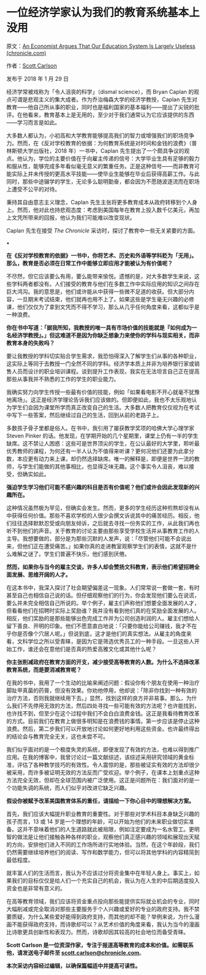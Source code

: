 # 一位经济学家认为我们的教育系统基本上没用

原文：[An Economist Argues That Our Education System Is Largely Useless (chronicle.com)](https://www.chronicle.com/article/an-economist-argues-that-our-education-system-is-largely-useless/)

作者：[Scott Carlson](https://archive.ph/o/x128U/https://www.chronicle.com/author/scott-carlson)

发布于 2018 年 1 月 29 日

经济学常被戏称为「令人沮丧的科学」（dismal science），而 Bryan Caplan 的观点可谓是悲观主义的集大成者。作为乔治梅森大学的经济学教授，Caplan 先生对教育——他自己所从事的职业，同时也是福利国家的基本福利——提出了尖锐的批评。在他看来，教育基本上是无用的，至少对于我们通常认为它应该提供的东西——学习而言是如此。

大多数人都认为，小初高和大学教育能够提高我们的智力或增强我们的职场竞争力。然而，在《反对学校教育的依据：为何教育系统是对时间和金钱的浪费》（普林斯顿大学出版社，2018 年）一书中，Caplan 先生提出了一个颇具争议的观点。他认为，学位的主要价值在于向雇主传递的信号：大学毕业生具有足够的毅力和服从性，能够完成多年看似毫无意义的繁重任务。正是这种信号——而非教育可能实际上并未传授的更高水平技能——使毕业生能够在毕业后获得高薪工作。与此同时，那些中途辍学的学生，无论多么聪明勤奋，都会因为不愿随波逐流而在职场上遭受不公平的对待。

秉持其自由意志主义理念，Caplan 先生主张将更多教育成本从政府转移到个人身上。然而，他对此也持悲观态度：考虑到美国每年在教育上投入数千亿美元，再加上文凭所带来的回报，他认为我们可能难以改变现状。

Caplan 先生在接受 *The Chronicle* 采访时，探讨了教育中一些无关紧要的方面。

•

**在《反对学校教育的依据》一书中，你将艺术、历史和外语等学科贬为「无用」。那么，教育是否必须在日常工作中能够立即应用才能被认为有价值呢？**

不尽然，但它应该要么有用，要么能带来愉悦。遗憾的是，对大多数学生来说，这些学科两者都没有。人们接受的教育与他们在多数工作中实际应用的知识之间存在巨大鸿沟。我的意思是，他们或许能从中获得一些微不足道的收获。但大部分内容，一旦期末考试结束，他们就再也用不上了。如果这些是学生毫无兴趣的必修课，他们仅仅为了拿到文凭而不得不学习，那么从几乎任何角度来看，这都似乎是一种浪费。

**你在书中写道：「据我所知，我教授的唯一具有市场价值的技能就是『如何成为一名经济学教授』。」但这难道不是因为你缺乏想象力来使你的学科与现实相关，而非教育本身的失败吗？**

要让我教授的学科切实贴合学生需求，我恐怕得深入了解学生们从事的各种职业，这实际上等同于去教授一门全然不同的学科。经济学本质上并非为培养银行家或销售人员而设计的职业培训课程。谈到提升工作表现，我实在无法坦言自己正在提高那些从事我并不熟悉的工作的学生的职业能力。

我确实努力向学生传授一些最有价值的技能，例如「如果看电影不开心就毫不犹豫地离场」。这正是经济学理论告诉我们应该做的。但即便如此，我也不太乐观地认为学生们会因为课堂所学而真正改变自己的生活。大多数人把教育仅仅视为在考试中写下一些答案，然后继续过自己的生活，回到从前的老路子上。

多数孩子骨子里都是俗人。在书中，我引用了屡获教学奖项的哈佛大学心理学家 Steven Pinker 的话。他发现，在学期开始的几个星期里，课堂上仍有一半的学生缺席。这不禁让人困惑：这些可是世界顶尖的学生，在公认最好的大学里，聆听最优秀教师的课程，为何还有一半人认为不值得来听课？更何况他们还要为此拿分数，本应更有动力来上课，却仍然选择缺席。唯一的解释是，即便是世界一流的教师，与学生们能做的其他事相比，也显得乏味无趣。这个事实令人沮丧，难以接受，但确实如此。

**强迫学生学习他们可能不感兴趣的科目是否有价值呢？他们或许会因此发现新的兴趣所在。**

这种情况虽然极为罕见，但确实会发生。然而，更多的学生经历这种煎熬却没有从中获得任何价值。那些不喜欢学校的人很少会撰文诉说其中的痛苦经历。相反，他们往往选择默默忍受或向朋友倾诉，之后就去寻找一份务实的工作，从此我们再也听不到他们的声音。关于教育的讨论主要由那些享受学校生活并从事教育工作的人主导。我想要做的，部分是为那些沉默的人发声，说：「尽管他们可能不会说出来，但他们正在遭受痛苦。」如果你真的走进教室观察学生们的表情，这就不是什么难解之谜了。学生们普遍不快乐，他们感到厌倦。

**然而，如果你与当今的雇主交谈，许多人却会赞扬文科教育，表示他们希望招聘全面发展、思维开阔的人才。**

在这本书中，我深入探讨了社会期望偏差这一现象。人们常常说一套做一套，有时甚至自己也相信自己说的话。但仔细观察他们的行为，你会发现他们要么在说谎，要么并未完全相信自己所说的。举个例子，雇主们声称他们想要全面发展的人才，但看看他们在招聘时实际上奖励谁？我并没有看到他们真的在奖励全面发展的人。相反，他们奖励的是那些能够出色完成工作并为公司创造利润的人。雇主们想给人留下善良、开明的印象。他们不愿意直白地说：「只要你能给公司赚钱，我才不在乎你是否像个穴居人呢。」但说到底，这才是他们的真实想法。从雇主的角度来看，文科学位之所以受青睐，是因为它是筛选优秀员工的一种手段。一旦这些人开始工作，谁还会在意他们是否真的热爱高雅文化或其他什么呢？

**你主张削减政府在教育方面的开支，减少接受高等教育的人数。为什么不选择改革教育系统，而是要消减教育呢？**

在我的书中，我用了一个生动的比喻来阐述问题：假设你有个朋友在使用一种治疗脚趾甲真菌的药膏，但没有效果。你劝他停用，他却说：「除非你找到一种有效的治疗方法，否则我就继续用下去。」显然，找到这样的良方并非易事。那么，为什么我们不先停用无效的方法，然后四处寻找一些可能有效的方法呢？也许能找到，也许找不到，但至少在这个过程中我们不会白白浪费金钱。这正是我看待教育改革的方式。目前我们在教育上做很多明知是在浪费钱的事情。第一步应该是停止这种浪费。然后，第二步我们可以开放地讨论如何更好地利用这些资金。也许最终得出的结论会与教育完全无关，这也未尝不可。

我们似乎面对的是一个极度失灵的系统，即便发现了有效的方法，也难以得到推广应用。在我的博客中，我曾讨论过一篇文献综述，该综述采用研究领域的黄金标准，评估了各种教学技巧的有效性。令人震惊的是，那些被证实有效的方法却很少被采用，而许多被证明无效的方法反而广受欢迎。举个例子，在课本上划重点这种方法完全无效，但却在全球范围内被广泛使用。这正是问题所在：我们面对的是一个功能失调的系统，而人们似乎对改进它缺乏兴趣。

**假设你被赋予改革美国教育体系的重任，请描绘一下你心目中的理想解决方案。**

首先，我们应该大幅提升职业教育的重要性。对于那些对学术科目本身缺乏兴趣的孩子而言，13 或 14 岁是一个理想的年龄，可以开始为他们的未来职业做切实准备。这并不意味着他们的人生道路就此被局限，例如注定要成为一名水管工。更明智的做法是让他们接触各种各样的职业，观察他们真正感兴趣的领域和展现出天赋的方向，安排他们进入不同的工作场所进行实地体验。当然，在这个年龄段，我们仍然需要继续培养他们的阅读、写作和数学能力，但可以将其他学科的内容精简到最低程度。

就丰富人们的生活而言，我认为不应该过分将资金集中在年轻人身上。事实上，如果我们的目标仅仅是给人们一个充实自己的机会，我认为在人生的中后期适度投入资金也是非常有意义的。

在高等教育领域，我们应该将资金重点投向那些能提供实际就业机会的专业，同时大幅削减或完全取消对那些主要服务于个人兴趣或爱好的专业的政府支持。我不禁要质疑，为什么某些爱好能得到政府支持，而其他的却不能？举例来说，为什么漫画不能获得政府支持，而诗歌却可以？从艺术价值的角度来看，我认为当今的漫画比诗歌更具创新性和表现力。然而，诗歌却因其较高的社会地位而备受青睐。

**Scott Carlson 是一位资深作家，专注于报道高等教育的成本和价值。如需联系他，请发送电子邮件至 [scott.carlson@chronicle.com](mailto:scott.carlson@chronicle.com)**。

**本次采访内容经过编辑，以确保篇幅适中并提高可读性。**